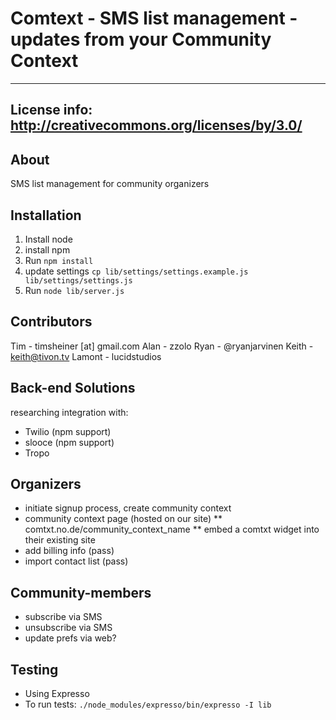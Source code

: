 # Comtext - SMS list management - updates from your Community Context
---------------------------------------------------------------
## License info: http://creativecommons.org/licenses/by/3.0/

## About
SMS list management for community organizers

## Installation
1. Install node
2. install npm
3. Run `npm install`
4. update settings `cp lib/settings/settings.example.js lib/settings/settings.js`
5. Run `node lib/server.js`

## Contributors
Tim - timsheiner [at] gmail.com
Alan - zzolo
Ryan - @ryanjarvinen
Keith - keith@tivon.tv
Lamont - lucidstudios

## Back-end Solutions
researching integration with:
* Twilio (npm support)
* slooce (npm support)
* Tropo

## Organizers
* initiate signup process, create community context
* community context page (hosted on our site)
** comtxt.no.de/community_context_name
** embed a comtxt widget into their existing site
* add billing info (pass)
* import contact list (pass)

## Community-members
* subscribe via SMS
* unsubscribe via SMS
* update prefs via web?

## Testing
* Using Expresso
* To run tests: `./node_modules/expresso/bin/expresso -I lib`